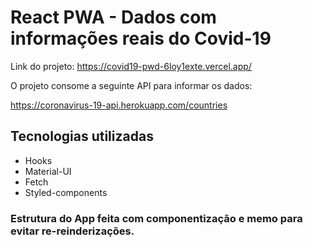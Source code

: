 # React PWA - Dados com informações reais do Covid-19

Link do projeto: https://covid19-pwd-6loy1exte.vercel.app/

O projeto consome a seguinte API para informar os dados:

https://coronavirus-19-api.herokuapp.com/countries

## Tecnologias utilizadas

- Hooks
- Material-UI
- Fetch
- Styled-components

### Estrutura do App feita com componentização e memo para evitar re-reinderizações.

